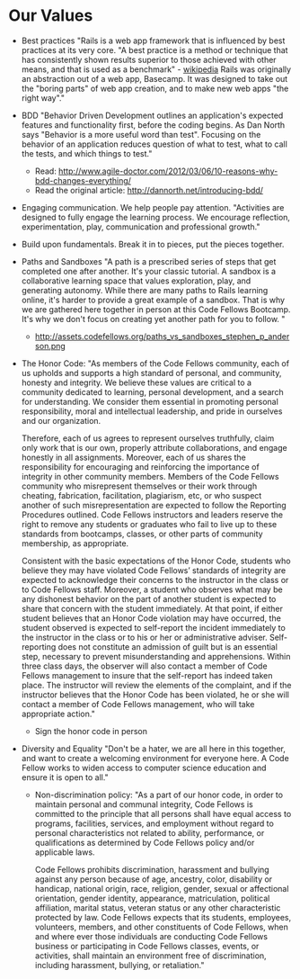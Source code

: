 # Our Values

- Best practices
  "Rails is a web app framework that is influenced by best practices at its very core. "A best practice is a method or technique that has consistently shown results superior to those achieved with other means, and that is used as a benchmark" - [wikipedia](http://en.wikipedia.org/wiki/Best_practice) Rails was originally an abstraction out of a web app, Basecamp. It was designed to take out the "boring parts" of web app creation, and to make new web apps "the right way"."
- BDD
  "Behavior Driven Development outlines an application's expected features and functionality first, before the coding begins. As Dan North says "Behavior is a more useful word than test". Focusing on the behavior of an application reduces question of what to test, what to call the tests, and which things to test."
  - Read: http://www.agile-doctor.com/2012/03/06/10-reasons-why-bdd-changes-everything/
  - Read the original article: http://dannorth.net/introducing-bdd/
- Engaging communication. We help people pay attention.
  "Activities are designed to fully engage the learning process. We encourage reflection, experimentation, play, communication and professional growth."
- Build upon fundamentals. Break it in to pieces, put the pieces together.
- Paths and Sandboxes
  "A path is a prescribed series of steps that get completed one after another. It's your classic tutorial. A sandbox is a collaborative learning space that values exploration, play, and generating autonomy.  While there are many paths to Rails learning online, it's harder to provide a great example of a sandbox. That is why we are gathered here together in person at this Code Fellows Bootcamp. It's why we don't focus on creating yet another path for you to follow. "
  - http://assets.codefellows.org/paths_vs_sandboxes_stephen_p_anderson.png
- The Honor Code:
  "As members of the Code Fellows community, each of us upholds and supports a high standard of personal, and community, honesty and integrity.  We believe these values are critical to a community dedicated to learning, personal development, and a search for understanding. We consider them essential in promoting personal responsibility, moral and intellectual leadership, and pride in ourselves and our organization.

  Therefore, each of us agrees to represent ourselves truthfully, claim only work that is our own, properly attribute collaborations, and engage honestly in all assignments.  Moreover, each of us shares the responsibility for encouraging and reinforcing the importance of integrity in other community members.  Members of the Code Fellows community who misrepresent themselves or their work through cheating, fabrication, facilitation, plagiarism, etc, or who suspect another of such misrepresentation are expected to follow the Reporting Procedures outlined.  Code Fellows instructors and leaders reserve the right to remove any students or graduates who fail to live up to these standards from bootcamps, classes, or other parts of community membership, as appropriate.

  Consistent with the basic expectations of the Honor Code, students who believe they may have violated Code Fellows’ standards of integrity are expected to acknowledge their concerns to the instructor in the class or to Code Fellows staff.  Moreover, a student who observes what may be any dishonest behavior on the part of another student is expected to share that concern with the student immediately. At that point, if either student believes that an Honor Code violation may have occurred, the student observed is expected to self-report the incident immediately to the instructor in the class or to his or her or administrative adviser. Self-reporting does not constitute an admission of guilt but is an essential step, necessary to prevent misunderstanding and apprehensions. Within three class days, the observer will also contact a member of Code Fellows management to insure that the self-report has indeed taken place.  The instructor will review the elements of the complaint, and if the instructor believes that the Honor Code has been violated, he or she will contact a member of Code Fellows management, who will take appropriate action."
  - Sign the honor code in person
- Diversity and Equality
  "Don't be a hater, we are all here in this together, and want to create a welcoming environment for everyone here. A Code Fellow works to widen access to computer science education and ensure it is open to all."
  - Non-discrimination policy:
    "As a part of our honor code, in order to maintain personal and communal integrity, Code Fellows is committed to the principle that all persons shall have equal access to programs, facilities, services, and employment without regard to personal characteristics not related to ability, performance, or qualifications as determined by Code Fellows policy and/or applicable laws.

    Code Fellows prohibits discrimination, harassment and bullying against any person because of age, ancestry, color, disability or handicap, national origin, race, religion, gender, sexual or affectional orientation, gender identity, appearance, matriculation, political affiliation, marital status, veteran status or any other characteristic protected by law.  Code Fellows expects that its students, employees, volunteers, members, and other constituents of Code Fellows, when and where ever those individuals are conducting Code Fellows business or participating in Code Fellows classes, events, or activities, shall maintain an environment free of discrimination, including harassment, bullying, or retaliation."
